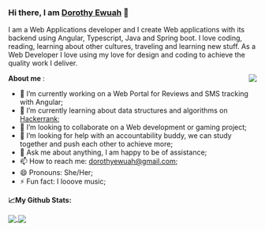 ### Hi there, I am [Dorothy Ewuah](https://www.linkedin.com/in/dorothy-ewuah-b3b2b6126/) 👋

I am a Web Applications developer and I create Web applications with its backend using Angular, Typescript, Java and Spring boot.
I love coding, reading, learning about other cultures, traveling and learning new stuff.
As a Web Developer I love using my love for design and coding to achieve the quality work I deliver. 


**About me** :
<a href="https://github.com/DorothyEwuah/github-readme-stats">
  <img align="right" src="https://user-images.githubusercontent.com/36108891/148312426-9850294e-aed0-473f-ab98-f1dc807776d3.jpg" />
  </a>
  
- 🔭 I’m currently working on a Web Portal for Reviews and SMS tracking with Angular;
- 🌱 I’m currently learning about data structures and algorithms on [Hackerrank](https://www.hackerrank.com/dorothyewuah1?hr_r=1);
- 👯 I’m looking to collaborate on a Web development or gaming project; 
- 🤔 I’m looking for help with an accountability buddy, we can study together and push each other to achieve more;
- 💬 Ask me about anything, I am happy to be of assistance;
- 📫 How to reach me: dorothyewuah@gmail.com;
- 😄 Pronouns: She/Her;
- ⚡ Fun fact: I looove music;


**📈My Github Stats:**

<a href="https://github.com/DorothyEwuah/github-readme-stats">
  <img align="center" src="https://github-readme-stats.vercel.app/api?username=DorothyEwuah&hide=stars,issues,contribs&count_private=true&show_icons=true&theme=dracula" />
</a>
  
<a href="https://github.com/DorothyEwuah/convoychat">
  <img align="center" src="https://github-readme-stats.vercel.app/api/top-langs/?username=DorothyEwuah&langs_count=8&layout=compact&theme=dracula" />
</a>
